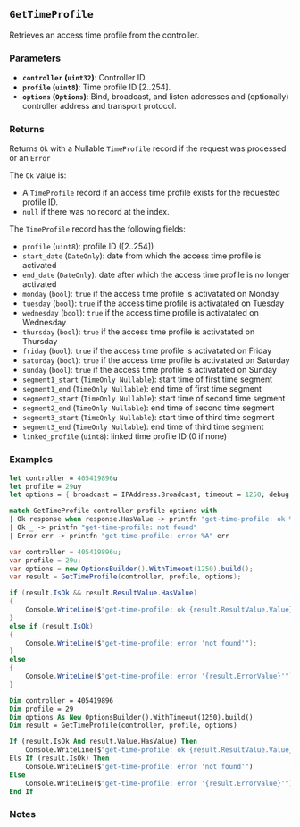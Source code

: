 ## `GetTimeProfile`

Retrieves an access time profile from the controller.

### Parameters
- **`controller` (`uint32`)**: Controller ID.
- **`profile` (`uint8`)**: Time profile ID [2..254].
- **`options` (`Options`)**: Bind, broadcast, and listen addresses and (optionally) controller address and transport protocol.

### Returns
Returns `Ok` with a Nullable `TimeProfile` record if the request was processed or an `Error` 

The `Ok` value is:
- A `TimeProfile` record if an access time profile exists for the requested profile ID.
- `null` if there was no record at the index.

The `TimeProfile` record has the following fields:
  - `profile` (`uint8`): profile ID ([2..254])
  - `start_date` (`DateOnly`): date from which the access time profile is activated
  - `end_date` (`DateOnly`): date after which the access time profile is no longer activated
  - `monday` (`bool`): `true` if the access time profile is activatated on Monday
  - `tuesday` (`bool`):  `true` if the access time profile is activatated on Tuesday
  - `wednesday` (`bool`):  `true` if the access time profile is activatated on Wednesday
  - `thursday` (`bool`):  `true` if the access time profile is activatated on Thursday
  - `friday` (`bool`):  `true` if the access time profile is activatated on Friday
  - `saturday` (`bool`):  `true` if the access time profile is activatated on Saturday
  - `sunday` (`bool`):  `true` if the access time profile is activatated on Sunday
  - `segment1_start` (`TimeOnly Nullable`):  start time of first time segment
  - `segment1_end` (`TimeOnly Nullable`): end time of first time segment
  - `segment2_start` (`TimeOnly Nullable`): start time of second time segment
  - `segment2_end` (`TimeOnly Nullable`): end time of second time segment
  - `segment3_start` (`TimeOnly Nullable`): start time of third time segment
  - `segment3_end` (`TimeOnly Nullable`): end time of third time segment
  - `linked_profile` (`uint8`): linked time profile ID (0 if none)


### Examples

```fsharp
let controller = 405419896u
let profile = 29uy
let options = { broadcast = IPAddress.Broadcast; timeout = 1250; debug = true }

match GetTimeProfile controller profile options with
| Ok response when response.HasValue -> printfn "get-time-profile: ok %A" response.Value
| Ok _ -> printfn "get-time-profile: not found"
| Error err -> printfn "get-time-profile: error %A" err
```

```csharp
var controller = 405419896u;
var profile = 29u;
var options = new OptionsBuilder().WithTimeout(1250).build();
var result = GetTimeProfile(controller, profile, options);

if (result.IsOk && result.ResultValue.HasValue)
{
    Console.WriteLine($"get-time-profile: ok {result.ResultValue.Value}");
}
else if (result.IsOk)
{
    Console.WriteLine($"get-time-profile: error 'not found'");
}
else
{
    Console.WriteLine($"get-time-profile: error '{result.ErrorValue}'");
}
```

```vb
Dim controller = 405419896
Dim profile = 29
Dim options As New OptionsBuilder().WithTimeout(1250).build()
Dim result = GetTimeProfile(controller, profile, options)

If (result.IsOk And result.Value.HasValue) Then
    Console.WriteLine($"get-time-profile: ok {result.ResultValue.Value}")
Els If (result.IsOk) Then
    Console.WriteLine($"get-time-profile: error 'not found'")
Else
    Console.WriteLine($"get-time-profile: error '{result.ErrorValue}'")
End If
```

### Notes
